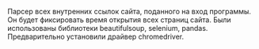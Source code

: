 Парсер всех внутренних ссылок сайта, поданного на вход программы.
Он будет фиксировать время открытия всех страниц сайта. Были использованы библиотеки beautifulsoup, selenium, pandas. Предварительно установили драйвер chromedriver.
